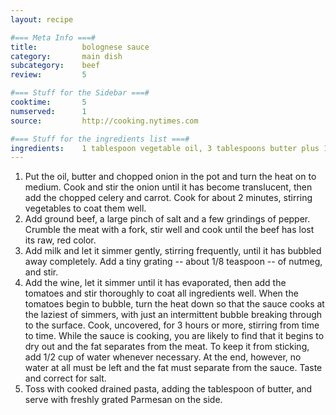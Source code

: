 ```yaml
---
layout: recipe

#=== Meta Info ===#
title: 			bolognese sauce
category:		main dish
subcategory:	beef
review:			5

#=== Stuff for the Sidebar ===#
cooktime:		5
numserved:		1
source:			http://cooking.nytimes.com

#=== Stuff for the ingredients list ===#
ingredients:    1 tablespoon vegetable oil, 3 tablespoons butter plus 1 tablespoon for tossing the pasta, ½ cup chopped onion, ⅔ cup chopped celery, ⅔ cup chopped carrot, ¾ pound ground beef chuck (or you can use 1 part pork to 2 parts beef), Salt, Black pepper, 1 cup whole milk, Whole nutmeg, 1 cup dry white wine, 1 ½ cups canned imported Italian plum tomatoes (cut up with their juice), 1 ¼ to 1 ½ pounds pasta, Freshly grated parmigiano-reggiano cheese at the table
---
```


1. Put the oil, butter and chopped onion in the pot and turn the heat on to medium. Cook and stir the onion until it has become translucent, then add the chopped celery and carrot. Cook for about 2 minutes, stirring vegetables to coat them well.
2. Add ground beef, a large pinch of salt and a few grindings of pepper. Crumble the meat with a fork, stir well and cook until the beef has lost its raw, red color.
3. Add milk and let it simmer gently, stirring frequently, until it has bubbled away completely. Add a tiny grating -- about 1/8 teaspoon -- of nutmeg, and stir.
4. Add the wine, let it simmer until it has evaporated, then add the tomatoes and stir thoroughly to coat all ingredients well. When the tomatoes begin to bubble, turn the heat down so that the sauce cooks at the laziest of simmers, with just an intermittent bubble breaking through to the surface. Cook, uncovered, for 3 hours or more, stirring from time to time. While the sauce is cooking, you are likely to find that it begins to dry out and the fat separates from the meat. To keep it from sticking, add 1/2 cup of water whenever necessary. At the end, however, no water at all must be left and the fat must separate from the sauce. Taste and correct for salt.
5. Toss with cooked drained pasta, adding the tablespoon of butter, and serve with freshly grated Parmesan on the side.


